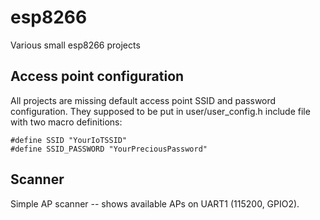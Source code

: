 # esp8266

Various small esp8266 projects

## Access point configuration

All projects are missing default access point SSID and password
configuration. They supposed to be put in user/user_config.h include file with
two macro definitions:

    #define SSID "YourIoTSSID"
    #define SSID_PASSWORD "YourPreciousPassword"

## Scanner

Simple AP scanner -- shows available APs on UART1 (115200, GPIO2).
